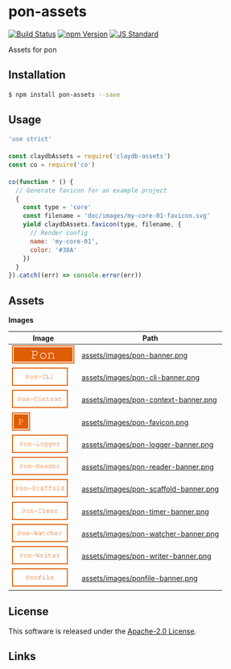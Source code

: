 pon-assets
==========

<!---
This file is generated by ape-tmpl. Do not update manually.
--->

<!-- Badge Start -->
<a name="badges"></a>

[![Build Status][bd_travis_com_shield_url]][bd_travis_com_url]
[![npm Version][bd_npm_shield_url]][bd_npm_url]
[![JS Standard][bd_standard_shield_url]][bd_standard_url]

[bd_repo_url]: https://github.com/realglobe-Inc/pon-assets
[bd_travis_url]: http://travis-ci.org/realglobe-Inc/pon-assets
[bd_travis_shield_url]: http://img.shields.io/travis/realglobe-Inc/pon-assets.svg?style=flat
[bd_travis_com_url]: http://travis-ci.com/realglobe-Inc/pon-assets
[bd_travis_com_shield_url]: https://api.travis-ci.com/realglobe-Inc/pon-assets.svg?token=aeFzCpBZebyaRijpCFmm
[bd_license_url]: https://github.com/realglobe-Inc/pon-assets/blob/master/LICENSE
[bd_codeclimate_url]: http://codeclimate.com/github/realglobe-Inc/pon-assets
[bd_codeclimate_shield_url]: http://img.shields.io/codeclimate/github/realglobe-Inc/pon-assets.svg?style=flat
[bd_codeclimate_coverage_shield_url]: http://img.shields.io/codeclimate/coverage/github/realglobe-Inc/pon-assets.svg?style=flat
[bd_gemnasium_url]: https://gemnasium.com/realglobe-Inc/pon-assets
[bd_gemnasium_shield_url]: https://gemnasium.com/realglobe-Inc/pon-assets.svg
[bd_npm_url]: http://www.npmjs.org/package/pon-assets
[bd_npm_shield_url]: http://img.shields.io/npm/v/pon-assets.svg?style=flat
[bd_standard_url]: http://standardjs.com/
[bd_standard_shield_url]: https://img.shields.io/badge/code%20style-standard-brightgreen.svg

<!-- Badge End -->


<!-- Description Start -->
<a name="description"></a>

Assets for pon

<!-- Description End -->


<!-- Overview Start -->
<a name="overview"></a>



<!-- Overview End -->


<!-- Sections Start -->
<a name="sections"></a>

<!-- Section from "doc/guides/01.Installation.md.hbs" Start -->

<a name="section-doc-guides-01-installation-md"></a>

Installation
-----

```bash
$ npm install pon-assets --save
```


<!-- Section from "doc/guides/01.Installation.md.hbs" End -->

<!-- Section from "doc/guides/02.Usage.md.hbs" Start -->

<a name="section-doc-guides-02-usage-md"></a>

Usage
---------

```javascript
'use strict'

const claydbAssets = require('claydb-assets')
const co = require('co')

co(function * () {
  // Generate favicon for an example project
  {
    const type = 'core'
    const filename = 'doc/images/my-core-01-favicon.svg'
    yield claydbAssets.favicon(type, filename, {
      // Render config
      name: 'my-core-01',
      color: '#38A'
    })
  }
}).catch((err) => console.error(err))

```


<!-- Section from "doc/guides/02.Usage.md.hbs" End -->

<!-- Section from "doc/guides/03.Assets.md.hbs" Start -->

<a name="section-doc-guides-03-assets-md"></a>

Assets
-----

**Images**

| Image | Path |
| ----- | ---- |
| <img src="assets/images/pon-banner.png" height="36" style="height:36px;" /> | [assets/images/pon-banner.png](assets/images/pon-banner.png) |
| <img src="assets/images/pon-cli-banner.png" height="36" style="height:36px;" /> | [assets/images/pon-cli-banner.png](assets/images/pon-cli-banner.png) |
| <img src="assets/images/pon-context-banner.png" height="36" style="height:36px;" /> | [assets/images/pon-context-banner.png](assets/images/pon-context-banner.png) |
| <img src="assets/images/pon-favicon.png" height="36" style="height:36px;" /> | [assets/images/pon-favicon.png](assets/images/pon-favicon.png) |
| <img src="assets/images/pon-logger-banner.png" height="36" style="height:36px;" /> | [assets/images/pon-logger-banner.png](assets/images/pon-logger-banner.png) |
| <img src="assets/images/pon-reader-banner.png" height="36" style="height:36px;" /> | [assets/images/pon-reader-banner.png](assets/images/pon-reader-banner.png) |
| <img src="assets/images/pon-scaffold-banner.png" height="36" style="height:36px;" /> | [assets/images/pon-scaffold-banner.png](assets/images/pon-scaffold-banner.png) |
| <img src="assets/images/pon-timer-banner.png" height="36" style="height:36px;" /> | [assets/images/pon-timer-banner.png](assets/images/pon-timer-banner.png) |
| <img src="assets/images/pon-watcher-banner.png" height="36" style="height:36px;" /> | [assets/images/pon-watcher-banner.png](assets/images/pon-watcher-banner.png) |
| <img src="assets/images/pon-writer-banner.png" height="36" style="height:36px;" /> | [assets/images/pon-writer-banner.png](assets/images/pon-writer-banner.png) |
| <img src="assets/images/ponfile-banner.png" height="36" style="height:36px;" /> | [assets/images/ponfile-banner.png](assets/images/ponfile-banner.png) |


<!-- Section from "doc/guides/03.Assets.md.hbs" End -->


<!-- Sections Start -->


<!-- LICENSE Start -->
<a name="license"></a>

License
-------
This software is released under the [Apache-2.0 License](https://github.com/realglobe-Inc/pon-assets/blob/master/LICENSE).

<!-- LICENSE End -->


<!-- Links Start -->
<a name="links"></a>

Links
------



<!-- Links End -->
